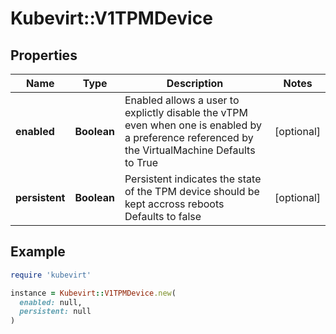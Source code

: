 # Kubevirt::V1TPMDevice

## Properties

| Name | Type | Description | Notes |
| ---- | ---- | ----------- | ----- |
| **enabled** | **Boolean** | Enabled allows a user to explictly disable the vTPM even when one is enabled by a preference referenced by the VirtualMachine Defaults to True | [optional] |
| **persistent** | **Boolean** | Persistent indicates the state of the TPM device should be kept accross reboots Defaults to false | [optional] |

## Example

```ruby
require 'kubevirt'

instance = Kubevirt::V1TPMDevice.new(
  enabled: null,
  persistent: null
)
```

